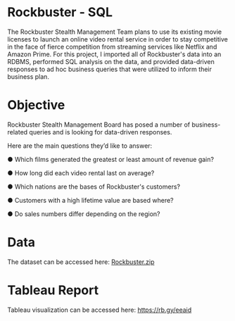 # Rockbuster - SQL
The Rockbuster Stealth Management Team plans to use its existing movie licenses to launch an online video rental service in order to stay competitive in the face of fierce competition from streaming services like Netflix and Amazon Prime. For this project, I imported all of Rockbuster's data into an RDBMS, performed SQL analysis on the data, and provided data-driven responses to ad hoc business queries that were utilized to inform their business plan. 

# Objective
Rockbuster Stealth Management Board has posed a number of business-related queries and is looking for data-driven responses.

Here are the main questions they’d like to answer:

● Which films generated the greatest or least amount of revenue gain?

● How long did each video rental last on average?

● Which nations are the bases of Rockbuster's customers?

● Customers with a high lifetime value are based where?

● Do sales numbers differ depending on the region?

# Data
The dataset can be accessed here: [Rockbuster.zip](https://github.com/sirbentleyheir/Rockbuster/files/13196178/Rockbuster.zip)

# Tableau Report
Tableau visualization can be accessed here: https://rb.gy/eeaid
